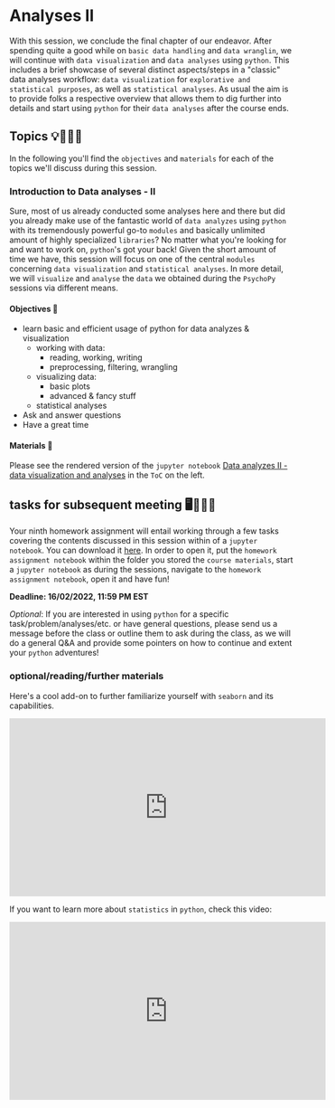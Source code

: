 # Analyses II
With this session, we conclude the final chapter of our endeavor. After spending quite a good while on `basic data handling` and `data wranglin`, we will continue with `data visualization` and `data analyses` using `python`. This includes a brief showcase of several distinct aspects/steps in a "classic" data analyses workflow: `data visualization` for `explorative and statistical purposes`, as well as `statistical analyses`. As usual the aim is to provide folks a respective overview that allows them to dig further into details and start using `python` for their `data analyses` after the course ends.

## Topics 💡👨🏻‍🏫 

In the following you'll find the `objectives` and `materials` for each of the topics we'll discuss during this session.


### Introduction to Data analyses - II
Sure, most of us already conducted some analyses here and there but did you already make use of the fantastic world of `data analyzes` using `python` with its tremendously powerful go-to `modules` and basically unlimited amount of highly specialized `libraries`? No matter what you're looking for and want to work on, `python`'s got your back! Given the short amount of time we have, this session will focus on one of the central `modules` concerning `data visualization` and `statistical analyses`. In more detail, we will `visualize` and `analyse` the `data` we obtained during the `PsychoPy` sessions via different means.        

#### Objectives 📍

- learn basic and efficient usage of python for data analyzes & visualization
    - working with data: 
        - reading, working, writing
        - preprocessing, filtering, wrangling
    - visualizing data:
        - basic plots
        - advanced & fancy stuff
    - statistical analyses    
- Ask and answer questions
- Have a great time

#### Materials 📓

Please see the rendered version of the `jupyter notebook` [Data analyzes II - data visualization and analyses](https://peerherholz.github.io/Python_for_Psychologists_Winter2021/analyses/intro_data_analyzes_visualization_II.html) in the `ToC` on the left.



## tasks for subsequent meeting 🖥️✍🏽📖

Your ninth homework assignment will entail working through a few tasks covering the contents discussed in this session within of a `jupyter notebook`. You can download it [here](https://www.dropbox.com/s/8onpnvjap5yejnd/PFP_assignment_9_intro_analyzes_II.ipynb?dl=1). In order to open it, put the `homework assignment notebook` within the folder you stored the `course materials`, start a `jupyter notebook` as during the sessions, navigate to the `homework assignment notebook`, open it and have fun!  

**Deadline: 16/02/2022, 11:59 PM EST**

_Optional_: If you are interested in using `python` for a specific task/problem/analyses/etc. or have general questions, please send us a message before the class or outline them to ask during the class, as we will do a general Q&A and provide some pointers on how to continue and extent your `python` adventures! 

### optional/reading/further materials

Here's a cool add-on to further familiarize yourself with `seaborn` and its capabilities.

<iframe width="560" height="315" src="https://www.youtube.com/embed/GcXcSZ0gQps" title="YouTube video player" frameborder="0" allow="accelerometer; autoplay; clipboard-write; encrypted-media; gyroscope; picture-in-picture" allowfullscreen></iframe>

If you want to learn more about `statistics` in `python`, check this video:

<iframe width="560" height="315" src="https://www.youtube.com/embed/9m_ga-x4Hok" title="YouTube video player" frameborder="0" allow="accelerometer; autoplay; clipboard-write; encrypted-media; gyroscope; picture-in-picture" allowfullscreen></iframe>